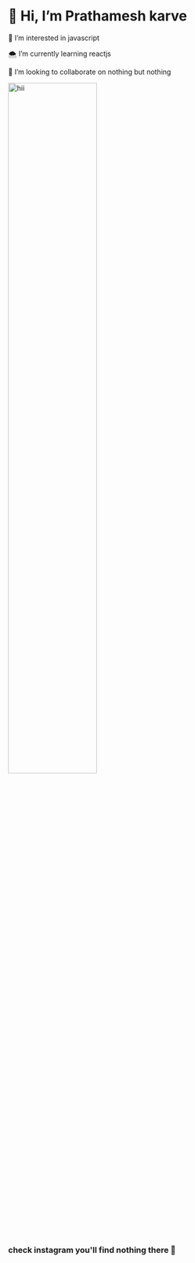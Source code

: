   <h1>👋 Hi, I’m Prathamesh karve</h1>
 <p>🤨 I’m interested in javascript</p>
<p> 🌨️ I’m currently learning reactjs</p>
<p>🙂 I’m looking to collaborate on nothing but nothing</p>

<img src="https://media.tenor.com/54mjjpuowCgAAAAM/ninjala-jane.gif" alt="hii" width="60%">

<h3>check instagram you'll find nothing there 🙂</h3>

